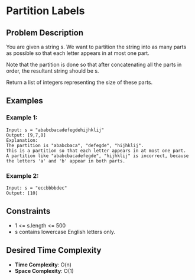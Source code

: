 # Partition Labels

## Problem Description

You are given a string s. We want to partition the string into as many parts as possible so that each letter appears in at most one part.

Note that the partition is done so that after concatenating all the parts in order, the resultant string should be s.

Return a list of integers representing the size of these parts.

## Examples

### Example 1:

```
Input: s = "ababcbacadefegdehijhklij"
Output: [9,7,8]
Explanation:
The partition is "ababcbaca", "defegde", "hijhklij".
This is a partition so that each letter appears in at most one part.
A partition like "ababcbacadefegde", "hijhklij" is incorrect, because the letters 'a' and 'b' appear in both parts.
```

### Example 2:

```
Input: s = "eccbbbbdec"
Output: [10]
```

## Constraints

- 1 <= s.length <= 500
- s contains lowercase English letters only.

## Desired Time Complexity

- **Time Complexity**: O(n)
- **Space Complexity**: O(1)
